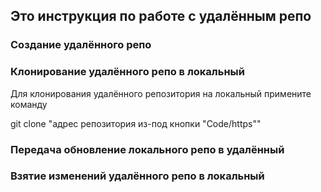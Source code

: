 ## Это инструкция по работе с удалённым репо

### Создание удалённого репо


### Клонирование удалённого репо в локальный

Для клонирования удалённого репозитория на локальный примените команду

git clone "адрес репозитория из-под кнопки "Code/https""

### Передача обновление локального репо в удалённый


### Взятие изменений удалённого репо в локальный


